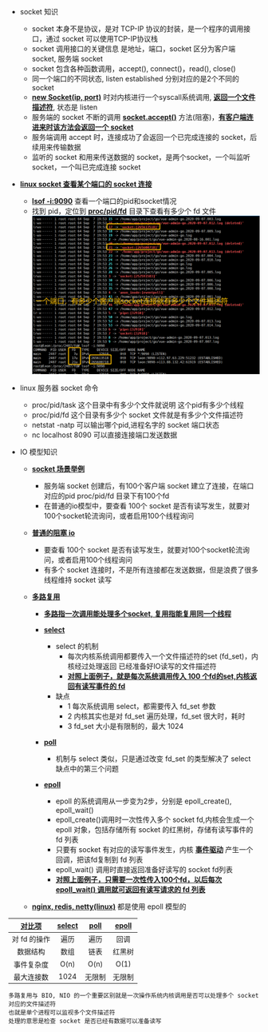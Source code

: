 - socket 知识
    * socket 本身不是协议，是对 TCP-IP 协议的封装，是一个程序的调用接口，通过 socket 可以使用TCP-IP协议栈
    * socket 调用接口的关键信息 是地址，端口，socket 区分为客户端 socket, 服务端 socket
    * socket 包含各种函数调用，accept(), connect()，read(), close()
    * 同一个端口的不同状态, listen established 分别对应的是2个不同的 socket
    * **[new Socket(ip, port)](#)** 时对内核进行一个syscall系统调用, **[返回一个文件描述符](#)**, 状态是 listen
    * 服务端的 socket 不断的调用 **[socket.accept()](#)** 方法(阻塞)，**[有客户端连进来时该方法会返回一个 socket](#)**
    * 服务端调用 accept 时，连接成功了会返回一个已完成连接的 socket，后续用来传输数据
    * 监听的 socket 和用来传送数据的 socket，是两个socket，一个叫监听 socket，一个叫已完成连接 socket
- **[linux socket 查看某个端口的 socket 连接](#)**
    - **[lsof -i:9090](#)** 查看一个端口的pid和socket情况
    - 找到 pid，定位到 **[proc/pid/fd](#)** 目录下查看有多少个 fd 文件
![2pc](https://github.com/caesar-empereur/read-book/blob/master/photo/socket-fd.png)

- linux 服务器 socket 命令
    * proc/pid/task  这个目录中有多少个文件就说明 这个pid有多少个线程
    * proc/pid/fd    这个目录有多少个 socket 文件就是有多少个文件描述符
    * netstat -natp  可以输出哪个pid,进程名字的 socket 端口状态
    * nc localhost 8090 可以直接连接端口发送数据

- IO 模型知识
    - **[socket 场景举例](#)**
        - 服务端 socket 创建后，有100个客户端 socket 建立了连接，在端口对应的pid proc/pid/fd 目录下有100个fd
        - 在普通的io模型中，要查看 100个 socket 是否有读写发生，就要对100个socket轮流询问，或者启用100个线程询问
    
    - **[普通的阻塞 io](#)**
        - 要查看 100个 socket 是否有读写发生，就要对100个socket轮流询问，或者启用100个线程询问
        - 有多个 socket 连接时，不是所有连接都在发送数据，但是浪费了很多线程维持 socket 读写
            
    - **[多路复用](#)**
        - **[多路指一次调用能处理多个socket, 复用指能复用同一个线程](#)**
        
        - **[select](#)**
            - select 的机制
                * 每次内核系统调用都要传入一个文件描述符的set (fd_set)，内核经过处理返回
                    已经准备好IO读写的文件描述符
                * **[对照上面例子，就是每次系统调用传入 100 个fd的set,内核返回有读写事件的 fd](#)**
            - 缺点
                * 1 每次系统调用 select，都需要传入 fd_set 参数
                * 2 内核其实也是对 fd_set 遍历处理，fd_set 很大时，耗时
                * 3 fd_set 大小是有限制的，最大 1024
        - **[poll](#)**
            - 机制与 select 类似，只是通过改变 fd_set 的类型解决了 select 缺点中的第三个问题
        
        - **[epoll](#)**
            - epoll 的系统调用从一步变为2步，分别是 epoll_create(),  epoll_wait()
            - epoll_create()调用时一次性传入多个 socket fd,内核会生成一个 epoll 对象，包括存储所有 socket 的红黑树，存储有读写事件的 fd 列表
            - 只要有 socket 有对应的读写事件发生，内核 **[事件驱动](#)** 产生一个回调，把该fd复制到 fd 列表
            - epoll_wait() 调用时直接返回准备好读写的 socket fd列表
            - **[对照上面例子，只需要一次性传入100个fd，以后每次epoll_wait() 调用就可返回有读写请求的 fd 列表](#)**
     - **[nginx, redis, netty(linux)](#epoll)** 都是使用 epoll 模型的
    

| **[对比项](#对比项)** | **[select](#select)** | **[poll](#poll)** | **[epoll](#epoll)** |
|:-----------:|:---------------:|:----:|:---:|
| 对 fd 的操作 | 遍历 | 遍历| 回调 |
| 数据结构 | 数组 | 链表 | 红黑树 |
| 事件复杂度 | O(n) | O(n) | O(1) |
| 最大连接数 | 1024 | 无限制 | 无限制 |


```
多路复用与 BIO, NIO 的一个重要区别就是一次操作系统内核调用是否可以处理多个 socket 对应的文件描述符
也就是单个进程可以监视多个文件描述符
处理的意思是检查 socket 是否已经有数据可以准备读写
``` 
